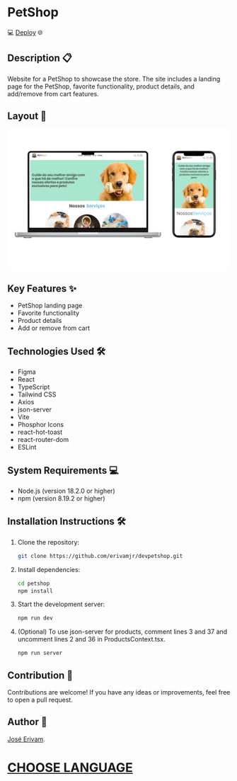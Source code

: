 # PetShop

💻 [Deploy](https://devpetshop.vercel.app/) 🌐

## Description 📋

Website for a PetShop to showcase the store. The site includes a landing page for the PetShop, favorite functionality, product details, and add/remove from cart features.

## Layout 🎨

![Website](src/assets/README/devpetshop.png)

## Key Features ✨

- PetShop landing page
- Favorite functionality
- Product details
- Add or remove from cart

## Technologies Used 🛠️

- Figma
- React
- TypeScript
- Tailwind CSS
- Axios
- json-server
- Vite
- Phosphor Icons
- react-hot-toast
- react-router-dom
- ESLint

## System Requirements 💻

- Node.js (version 18.2.0 or higher)
- npm (version 8.19.2 or higher)

## Installation Instructions 🛠️

1. Clone the repository:

   ```bash
   git clone https://github.com/erivamjr/devpetshop.git
   ```

2. Install dependencies:

   ```bash
   cd petshop
   npm install
   ```

3. Start the development server:

   ```bash
   npm run dev
   ```

4. (Optional) To use json-server for products, comment lines 3 and 37 and uncomment lines 2 and 36 in ProductsContext.tsx.

   ```bash
   npm run server
   ```

## Contribution 🤝

Contributions are welcome! If you have any ideas or improvements, feel free to open a pull request.

## Author 👤

[José Erivam](https://www.linkedin.com/in/erivamjr/).

# [CHOOSE LANGUAGE](README.md)
